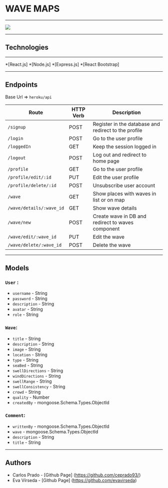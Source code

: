 # WAVE MAPS
-------------------------------------------------------------------


![](wavemaps.gif)


-------------------------------------------------------------------

## Technologies
***
*[React.js]
*[Node.js]
*[Express.js]
*[React Bootstrap]

-------------------------------------------------------------------

## Endpoints 

Base Url => `heroku/api`

|       Route        | HTTP Verb |          Description          |
|--------------------|-----------|-------------------------------|
| `/signup` |    POST    | Register in the database and redirect to the profile|
| `/login` |    POST    | Go to the user profile|
| `/loggedIn` |    GET    | Keep the session logged in|
| `/logout` |    POST    | Log out and redirect to home page |
| `/profile` |    GET    | Go to the user profile|
| `/profile/edit/:id` |    PUT    | Edit the user profile|
| `/profile/delete/:id` |    POST    | Unsubscribe user account|
| `/wave` |    GET    | Show places with waves in list or on map |
| `/wave/details/:wave_id` |    GET    | Show wave details |
| `/wave/new` |    POST    | Create wave in DB and redirect to waves component |
| `/wave/edit/:wave_id` |    PUT    | Edit the wave |
| `/wave/delete/:wave_id` |    POST    | Delete the wave|


-------------------------------------------------------------------


## Models

 ### `User` :
- `username` - String
- `password` - String
- `description` - String
- `avatar` - String
- `role` - String

### `Wave`:
- `title` - String
- `description` - String
- `image` - String
- `location` - String
- `type` - String
- `seaBed` - String
- `swellDirections` - String
- `windDirections` - String
- `swellRange` - String
- `swellConsistency` - String
- `crowd` - String
- `quality` - Number
- `createdBy` - mongoose.Schema.Types.ObjectId

### `Comment`:
- `writtenBy` - mongoose.Schema.Types.ObjectId
- `wave` - mongoose.Schema.Types.ObjectId
- `description` - String
- `title` - String

-------------------------------------------------------------------

## Authors

* Carlos Prado - [Github Page] (https://github.com/ceprado93/)
* Eva Vírseda - [Github Page] (https://github.com/evavirseda)
